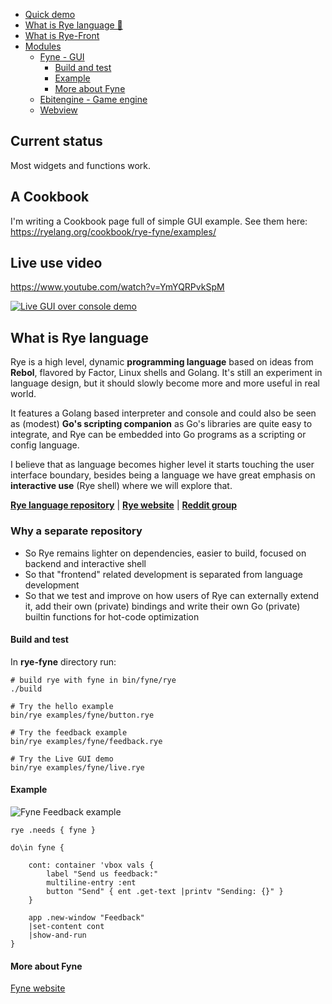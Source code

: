- [Quick demo](#quick-demo)
- [What is Rye language 🌾](#what-is-rye-language)
- [What is Rye-Front](#what-is-rye-front)
- [Modules](#modules)
  - [Fyne - GUI](#fyne---gui-)
    - [Build and test](#build-and-test)
    - [Example](#example)
    - [More about Fyne](#more-about-fyne)
  - [Ebitengine - Game engine](Ebitengine-game-engine)
  - [Webview](Webview)

## Current status

Most widgets and functions work.

## A Cookbook

I'm writing a Cookbook page full of simple GUI example. See them here:
https://ryelang.org/cookbook/rye-fyne/examples/

## Live use video

https://www.youtube.com/watch?v=YmYQRPvkSpM

[![Live GUI over console demo](http://img.youtube.com/vi/YmYQRPvkSpM/0.jpg)](http://www.youtube.com/watch?v=QtK8hUPjo5Y "Video Title")

## What is Rye language

Rye is a high level, dynamic **programming language** based on ideas from **Rebol**, flavored by
Factor, Linux shells and Golang. It's still an experiment in language design, but it should slowly become more and
more useful in real world.

It features a Golang based interpreter and console and could also be seen as (modest) **Go's scripting companion** as
Go's libraries are quite easy to integrate, and Rye can be embedded into Go programs as a scripting or config language.

I believe that as language becomes higher level it starts touching the user interface boundary, besides being a language
we have great emphasis on **interactive use** (Rye shell) where we will explore that.

**[Rye language repository](https://github.com/refaktor/rye)** | **[Rye website](https://ryelang.org/)** | **[Reddit group](https://reddit.com/r/ryelang/)**

### Why a separate repository

 * So Rye remains lighter on dependencies, easier to build, focused on backend and interactive shell
 * So that "frontend" related development is separated from language development
 * So that we test and improve on how users of Rye can externally extend it, add their own (private) bindings and write their own Go (private) builtin functions for hot-code optimization

#### Build and test

In **rye-fyne** directory run:

```
# build rye with fyne in bin/fyne/rye
./build

# Try the hello example
bin/rye examples/fyne/button.rye

# Try the feedback example
bin/rye examples/fyne/feedback.rye

# Try the Live GUI demo
bin/rye examples/fyne/live.rye
```

#### Example

![Fyne Feedback example](https://ryelang.org/rye-fyne-2.png)

```
rye .needs { fyne }

do\in fyne {

	cont: container 'vbox vals {
		label "Send us feedback:"
		multiline-entry :ent
		button "Send" { ent .get-text |printv "Sending: {}" }
	}
	
	app .new-window "Feedback"
	|set-content cont
	|show-and-run
}
```


#### More about Fyne

[Fyne website](https://fyne.io)

